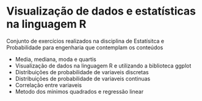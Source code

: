 <h1>Visualização de dados e estatísticas na linguagem R</h1>
<p>Conjunto de exercícios realizados na disciplina de Estatísitca e Probabilidade para engenharia que contemplam os conteúdos</p>
<ul>
  <li>Media, mediana, moda e quartis</li>
  <li>Visualização de dados na linguagem R e utilizando a biblioteca ggplot</li>
  <li>Distribuições de probabilidade de variaveis discretas</li>
  <li>Distribuições de probabilidade de variaveis continuas</li>
  <li>Correlação entre variaveis</li>
  <li>Metodo dos minimos quadrados e regressão linear</li>
</ul>

